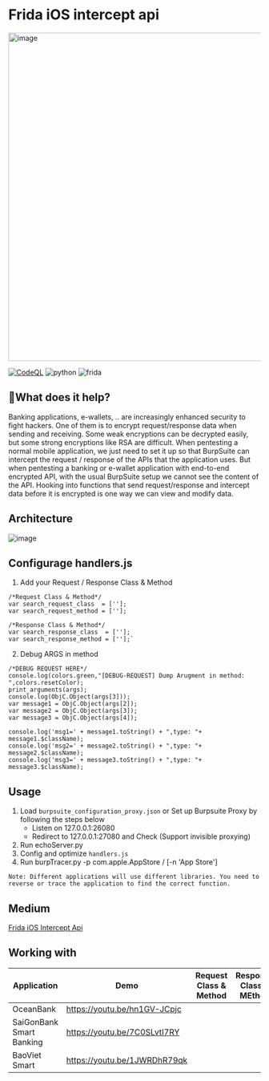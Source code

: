 # Frida iOS intercept api 
<img width="655" alt="image" src="https://user-images.githubusercontent.com/31820707/148044919-9f1440cb-e3b1-40d1-adbc-5b7f03306df2.png">

[![CodeQL](https://github.com/noobpk/frida-ios-intercept-api/actions/workflows/codeql-analysis.yml/badge.svg?branch=main)](https://github.com/noobpk/frida-ios-intercept-api/actions/workflows/codeql-analysis.yml)
![python](https://img.shields.io/badge/python-3.x-blue)
![frida](https://img.shields.io/badge/frida-15.x-orange)

## 📍What does it help?
Banking applications, e-wallets, .. are increasingly enhanced security to fight hackers. One of them is to encrypt request/response data when sending and receiving. Some weak encryptions can be decrypted easily, but some strong encryptions like RSA are difficult.
When pentesting a normal mobile application, we just need to set it up so that BurpSuite can intercept the request / response of the APIs that the application uses. But when pentesting a banking or e-wallet application with end-to-end encrypted API, with the usual BurpSuite setup we cannot see the content of the API.
Hooking into functions that send request/response and intercept data before it is encrypted is one way we can view and modify data.

## Architecture
![image](https://user-images.githubusercontent.com/31820707/156414752-4b416b0b-a19b-4124-acbc-54564227dd8f.png)

## Configurage handlers.js
1. Add your Request / Response Class & Method
```
/*Request Class & Method*/
var search_request_class  = [''];
var search_request_method = [''];

/*Response Class & Method*/
var search_response_class  = [''];
var search_response_method = [''];`
```
2. Debug ARGS in method
```
/*DEBUG REQUEST HERE*/
console.log(colors.green,"[DEBUG-REQUEST] Dump Arugment in method: ",colors.resetColor);
print_arguments(args);
console.log(ObjC.Object(args[3]));
var message1 = ObjC.Object(args[2]);
var message2 = ObjC.Object(args[3]);
var message3 = ObjC.Object(args[4]);

console.log('msg1=' + message1.toString() + ",type: "+ message1.$className);
console.log('msg2=' + message2.toString() + ",type: "+ message2.$className);
console.log('msg3=' + message3.toString() + ",type: "+ message3.$className);
```

## Usage
 1. Load `burpsuite_configuration_proxy.json` or Set up Burpsuite Proxy by following the steps below
     - Listen on 127.0.0.1:26080
     - Redirect to 127.0.0.1:27080 and Check (Support invisible proxying)
 1. Run echoServer.py
 1. Config and optimize `handlers.js`
 1. Run burpTracer.py -p com.apple.AppStore / [-n 'App Store']

`Note: Different applications will use different libraries. You need to reverse or trace the application to find the correct function.`

## Medium 
[Frida iOS Intercept Api](https://medium.com/p/a5c4ef22a093)

## Working with
|Application|Demo|Request Class & Method|Response Class & MEthod|
|-----------|----|----------------------|-----------------------|
|OceanBank|https://youtu.be/hn1GV-JCpjc|||
|SaiGonBank Smart Banking|https://youtu.be/7C0SLvtI7RY|||
|BaoViet Smart|https://youtu.be/1JWRDhR79qk|||
